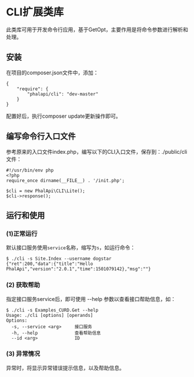 # CLI扩展类库

此类库可用于开发命令行应用，基于GetOpt，主要作用是将命令参数进行解析和处理。  
  
## 安装

在项目的composer.json文件中，添加：  
```
{
    "require": {
        "phalapi/cli": "dev-master"
    }
}
```

配置好后，执行composer update更新操作即可。 

## 编写命令行入口文件
参考原来的入口文件index.php，编写以下的CLI入口文件，保存到：./public/cli 文件：  

```
#!/usr/bin/env php
<?php
require_once dirname(__FILE__) . '/init.php';

$cli = new PhalApi\CLI\Lite();
$cli->response();
```
  
## 运行和使用

### (1)正常运行
默认接口服务使用```service```名称，缩写为```s```，如运行命令：  

```
$ ./cli -s Site.Index --username dogstar
{"ret":200,"data":{"title":"Hello PhalApi","version":"2.0.1","time":1501079142},"msg":""}
```
  
### (2) 获取帮助
指定接口服务service后，即可使用 --help 参数以查看接口帮助信息，如：  
```
$ ./cli -s Examples_CURD.Get --help
Usage: ./cli [options] [operands]
Options:
  -s, --service <arg>     接口服务
  -h, --help              查看帮助信息
  --id <arg>              ID
```

### (3) 异常情况
异常时，将显示异常错误提示信息，以及帮助信息。
